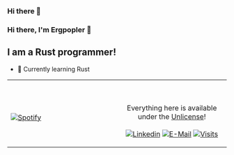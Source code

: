 ### Hi there 👋

### Hi there, I'm Ergpopler 👋

## I am a Rust programmer!

- 🌱 Currently learning Rust


<table width="100%"> 
  <tr>
  <td width="50%">
      
&nbsp; <br> [![Spotify](https://novatorem-six-tan.vercel.app/api/spotify)](https://open.spotify.com/user/datadooppoop)

  </td>
  <td width="50%">

<br><p align="center">Everything here is available under the [Unlicense](https://choosealicense.com/licenses/unlicense/)!<br><br>
  [![Linkedin](https://img.shields.io/badge/linked-in-369?style=flat-square&logo=linkedin&logoColor=white&color=blue)](https://www.linkedin.com/in/andrew-novac)
  [![E-Mail](https://img.shields.io/badge/email-reveal-2a8?style=flat-square&logo=gmail&logoColor=white)](https://mailhide.io/e/5ck1H)
  [![Visits](https://badges.pufler.dev/visits/novatorem/novatorem?logo=GitHub&label=github%20visits&color=336699&logoColor=white&style=flat-square)](https://github.com/novatorem)
</p>
  </td>
  </table>

[//]: <> (The `&nbsp;` is to have Aphelion take up more space)
